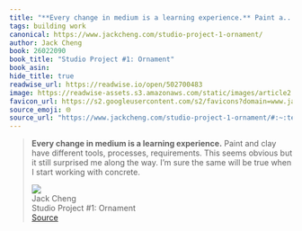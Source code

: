 ```yaml
---
title: "**Every change in medium is a learning experience.** Paint a..."
tags: building work
canonical: https://www.jackcheng.com/studio-project-1-ornament/
author: Jack Cheng
book: 26022090
book_title: "Studio Project #1: Ornament"
book_asin: 
hide_title: true
readwise_url: https://readwise.io/open/502700483
image: https://readwise-assets.s3.amazonaws.com/static/images/article2.74d541386bbf.png
favicon_url: https://s2.googleusercontent.com/s2/favicons?domain=www.jackcheng.com
source_emoji: 🌐
source_url: "https://www.jackcheng.com/studio-project-1-ornament/#:~:text=**Every%20change%20in,working%20with%20concrete."
---
```


> **Every change in medium is a learning experience.** Paint and clay have different tools, processes, requirements. This seems obvious but it still surprised me along the way. I’m sure the same will be true when I start working with concrete.
> <div class="quoteback-footer"><div class="quoteback-avatar"><img class="mini-favicon" src="https://s2.googleusercontent.com/s2/favicons?domain=www.jackcheng.com"></div><div class="quoteback-metadata"><div class="metadata-inner"><span style="display:none">FROM:</span><div aria-label="Jack Cheng" class="quoteback-author"> Jack Cheng</div><div aria-label="Studio Project #1: Ornament" class="quoteback-title"> Studio Project #1: Ornament</div></div></div><div class="quoteback-backlink"><a target="_blank" aria-label="go to the full text of this quotation" rel="noopener" href="https://www.jackcheng.com/studio-project-1-ornament/#:~:text=**Every%20change%20in,working%20with%20concrete." class="quoteback-arrow"> Source</a></div></div>